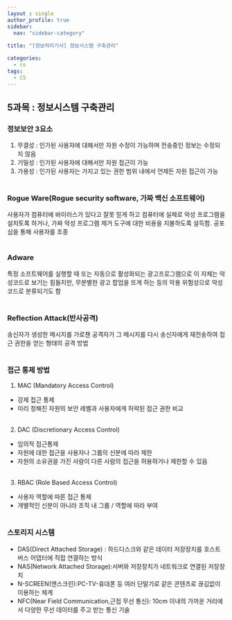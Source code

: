 ```yaml
---
layout : single
author_profile: true
sidebar: 
  nav: "sidebar-category"
  
title: "[정보처리기사] 정보시스템 구축관리"

categories:
  - cs
tags:
  - CS
---
```


## 5과목 : 정보시스템 구축관리

### 정보보안 3요소
1. 무결성 : 인가된 사용자에 대해서만 자원 수정이 가능하며 전송중인 정보는 수정되지 않음<br>
2. 기밀성 : 인가된 사용자에 대해서만 자원 접근이 가능<br>
3. 가용성 : 인가된 사용자는 가지고 있는 권한 범위 내에서 언제든 자원 접근이 가능<br><br>

### Rogue Ware(Rogue security software, 가짜 백신 소프트웨어)
사용자가 컴퓨터에 바이러스가 있다고 잘못 믿게 하고 컴퓨터에 실제로 악성 프로그램을 설치토록 하거나, 가짜 악성 프로그램 제거 도구에 대한 비용을 지불하도록 설득함. 공포심을 통해 사용자를 조종<br><br>

### Adware
특정 소프트웨어를 실행할 때 또는 자동으로 활성화되는 광고프로그램으로 이 자체는 악성코드로 보기는 힘들지만, 무분별한 광고 팝업을 뜨게 하는 등의 악용 위험성으로 악성코드로 분류되기도 함<br><br>

### Reflection Attack(반사공격)
송신자가 생성한 메시지를 가로챈 공격자가 그 메시지를 다시 송신자에게 재전송하여 접근 권한을 얻는 형태의 공격 방법<br><br>

### 접근 통제 방법
1. MAC (Mandatory Access Control)<br>
  - 강제 접근 통제<br>
  - 미리 정해진 자원의 보안 레벨과 사용자에게 허락된 접근 권한 비교<br><br>

2. DAC (Discretionary Access Control)<br>
  - 임의적 접근통제<br>
  - 자원에 대한 접근을 사용자나 그룹의 신분에 따라 제한<br>
  - 자원의 소유권을 가진 사람이 다른 사람의 접근을 허용하거나 제한할 수 있음<br><br>

3. RBAC (Role Based Access Control)<br>
  - 사용자 역할에 따른 접근 통제<br>
  - 개별적인 신분이 아니라 조직 내 그룹 / 역할에 따라 부여<br><br>

### 스토리지 시스템
- DAS(Direct Attached Storage) : 하드디스크와 같은 데이터 저장장치를 호스트 버스 어댑터에 직접 연결하는 방식<br>
- NAS(Network Attached Storage):서버와 저장장치가 네트워크로 연결된 저장장치<br>
- N-SCREEN(앤스크린):PC-TV-휴대폰 등 여러 단말기로 같은 콘텐츠로 끊김없이 이용하는 체계<br>
- NFC(Near Field Communication,근접 무선 통신): 10cm 이내의 가까운 거리에서 다양한 무선 데이터를 주고 받는 통신 기술<br>
